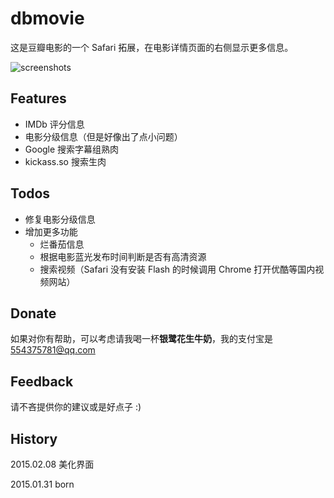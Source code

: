 # dbmovie

这是豆瓣电影的一个 Safari 拓展，在电影详情页面的右侧显示更多信息。

![screenshots](http://i.imgur.com/PaFfsQV.png)

## Features

* IMDb 评分信息
* 电影分级信息（但是好像出了点小问题）
* Google 搜索字幕组熟肉
* kickass.so 搜索生肉

## Todos

* 修复电影分级信息
* 增加更多功能
	* 烂番茄信息
	* 根据电影蓝光发布时间判断是否有高清资源
	* 搜索视频（Safari 没有安装 Flash 的时候调用 Chrome 打开优酷等国内视频网站）

## Donate

如果对你有帮助，可以考虑请我喝一杯**银鹭花生牛奶**，我的支付宝是 554375781@qq.com

## Feedback

请不吝提供你的建议或是好点子 :)

## History

2015.02.08 美化界面

2015.01.31 born